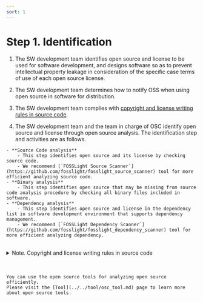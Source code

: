 ```yaml
---
sort: 1
---
```


# Step 1. Identification

1. The SW development team identifies open source and license to be used for software development, and designs software so as to prevent intellectual property leakage in consideration of the specific case terms of use of each open source license.
   <br>

2. The SW development team determines how to notify OSS when using open source in software for distribution.
   <br>

3. The SW development team complies with [copyright and license writing rules in source code](#rule).
   <br>

4. The SW development team and the team in charge of OSC identify open source and license through open source analysis.
   The identification step and activities are as follows.

```note
- **Source Code analysis**
    - This step identifies open source and its license by checking source code.
    - We recommend [`FOSSLight Source Scanner`](https://github.com/fosslight/fosslight_source_scanner) tool for more efficient analyzing source code.
- **Binary analysis**
    - This step identifies open source that may be missing from source code analysis procedure by checking all binary files included in software.
- **Dependency analysis**
    - This step identifies open source and license in the dependency list in software development environment that supports dependency management.
    - We recommend [`FOSSLight Dependency Scanner`](https://github.com/fosslight/fosslight_dependency_scanner) tool for more efficient analyzing dependency.
```

<br>

<details> <summary> Note. Copyright and license writing rules in source code </summary>

<a name="rule"></a> ## Copyright and license writing rules in source code
   
> In order to easily and clearly identify what license is and to whom the copyright belongs, it is necessary to correctly write the copyright and the license in the source code.

To ensure proper copyright and license writing in the source code, the following three rules must be observed.    
1. Write the copyright and license on each file. 
2. (Only with OSS Package) Add Open Source Software Package information file.  
3. (Source code distribution only) Add license text file.  

### 1. Write the copyright and license on each file
Software developers write copyrights and licenses according to the rules to be followed on a case-by-case basis as follows:

| No  | Case | Rule |
| ------------- | ------------- | ------------- |
| 1 | In case of software developed by LGE | Write the copyright and license on each file. | 
| 2 | In case of including open source in LGE software |Do not modify/delete copyright and license information in the original open source.| 
| 3 | In case of including only certain files or functions in LGE software from open source | If the file already has the proper copyright and license information, do not modify/delete it. <br><br> If the file is missing copyright and license information, or if you copy only certain functions, write the copyright and license specified in the original open source in the file included in LGE software. |  

💁 **How to write license**    
SPDX-License-Identifier: [[SPDX License Identifier](https://spdx.org/licenses/)]     
- ex 1. Apche-2.0
    ```
    SPDX-License-Identifier: Apache-2.0
    ```
- ex 2. LGE Proprietary License    
    ```
    /*
   * Copyright (c) 2020 LG Electronics Inc.
   * SPDX-License-Identifier: LicenseRef-LGE-Proprietary
   */    
   ```

### 2. Add Open Source Software Package information file
⭐ This rule only applies if Open Source Software Package is included.

Create a oss-pkg-info.yaml file (format : Yaml) and add it to the directory of the package, including the following information about the OSS Package. ex) oss-pkg-info.yaml    
If a file (ex-requirements.txt, pom.xml) already containing such information is present in the OSS Package directory, it can be replaced with this file.

```
Open Source Software Package:
- name: glibc
  version: 2.28
  source: https://ftp.gnu.org/gnu/glibc
  license:
  - GPL-2.0
  - LGPL-2.1
  file : 
  - main.c
  - main.h
- name : dbus
  version : 1.9.14
  source : https://dbus.freedesktop.org/releases/dbus
  homepage : https://www.freedesktop.org
  license : GPL-2.0
  file : src/*
  copyright : |
   Copyright (c) 1992-2014 Free Software Foundation, Inc.
   Copyright (c) 2003 Philip Blundell 
- name : node-openssl
  version : 1.0.1
  source : https://github.com/131/node-openssl
  license : ISC
- name : bazel
  source : https://github.com/bazelbuild/bazel
  license : Apache-2.0
  file : build/
  exclude : True
  comment : Script for build
```

### 3. Add license text file
⭐ This rule applies only when distributing source code.

1. Creates a file representing the license of the Repository in the top directory of the project.
    - Download the license text file and change the file name to one of: LICENSE, LICENSE.md, LICENSE.txt, and NOTICE.
2. Create a directory named LICENSES in the top directory of your project, and include the license text file of the license included in the project.
    - If the project includes open source software under multiple licenses, include all of license text files.

</details>

<br>
<br>

```tip
You can use the open source tools for analyzing open source efficiently.
Please visit the [Tool](../../tool/osc_tool.md) page to learn more about open source tools.
```
